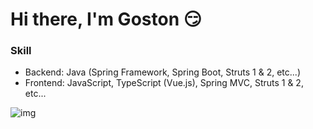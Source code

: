 # Hi there, I'm Goston 😏

### Skill

- Backend: Java (Spring Framework, Spring Boot, Struts 1 & 2, etc...)
- Frontend: JavaScript, TypeScript (Vue.js), Spring MVC, Struts 1 & 2, etc...


![img](https://github-readme-stats.vercel.app/api?username=goston&count_private=true&include_all_commits=true&show_icons=false&theme=vue-dark&cache_seconds=7200)
